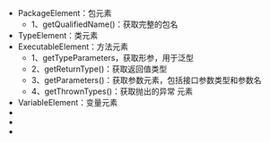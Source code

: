 - PackageElement：包元素
	- 1、getQualifiedName()：获取完整的包名
- TypeElement：类元素
- ExecutableElement：方法元素
	- 1、getTypeParameters，获取形参，用于泛型
	- 2、getReturnType()：获取返回值类型
	- 3、getParameters()：获取参数元素，包括接口参数类型和参数名
	- 4、getThrownTypes()：获取抛出的异常 元素
- VariableElement：变量元素
-
-
-